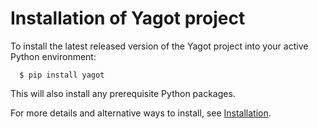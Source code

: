 Installation of Yagot project
=======================================================

To install the latest released version of the
Yagot project into your active Python environment:

      $ pip install yagot

This will also install any prerequisite Python packages.

For more details and alternative ways to install, see
[Installation](https://yagot.readthedocs.io/en/stable/intro.html#installation).
